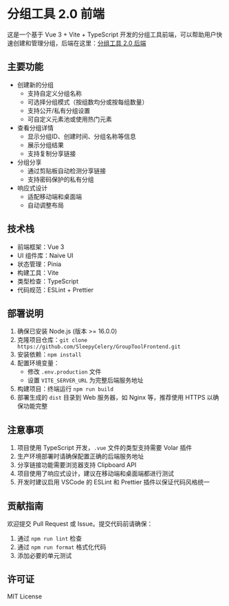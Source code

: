 # 分组工具 2.0 前端

这是一个基于 Vue 3 + Vite + TypeScript 开发的分组工具前端，可以帮助用户快速创建和管理分组，后端在这里：[分组工具 2.0 后端](https://github.com/zhaoyu1995/group-tool-backend)

## 主要功能

- 创建新的分组
  - 支持自定义分组名称
  - 可选择分组模式（按组数均分或按每组数量）
  - 支持公开/私有分组设置
  - 可自定义元素池或使用热门元素
- 查看分组详情
  - 显示分组ID、创建时间、分组名称等信息
  - 展示分组结果
  - 支持复制分享链接
- 分组分享
  - 通过剪贴板自动检测分享链接
  - 支持密码保护的私有分组
- 响应式设计
  - 适配移动端和桌面端
  - 自动调整布局

## 技术栈

- 前端框架：Vue 3
- UI 组件库：Naive UI
- 状态管理：Pinia
- 构建工具：Vite
- 类型检查：TypeScript
- 代码规范：ESLint + Prettier

## 部署说明

1. 确保已安装 Node.js (版本 >= 16.0.0)
2. 克隆项目仓库：`git clone https://github.com/SleepyCelery/GroupToolFrontend.git`
3. 安装依赖：`npm install`
4. 配置环境变量：
   - 修改 `.env.production` 文件
   - 设置 `VITE_SERVER_URL` 为完整后端服务地址
5. 构建项目：终端运行 `npm run build`
6. 部署生成的 `dist` 目录到 Web 服务器，如 Nginx 等，推荐使用 HTTPS 以确保功能完整

## 注意事项

1. 项目使用 TypeScript 开发，`.vue` 文件的类型支持需要 Volar 插件
2. 生产环境部署时请确保配置正确的后端服务地址
3. 分享链接功能需要浏览器支持 Clipboard API
4. 项目使用了响应式设计，建议在移动端和桌面端都进行测试
5. 开发时建议启用 VSCode 的 ESLint 和 Prettier 插件以保证代码风格统一

## 贡献指南

欢迎提交 Pull Request 或 Issue。提交代码前请确保：

1. 通过 `npm run lint` 检查
2. 通过 `npm run format` 格式化代码
3. 添加必要的单元测试

## 许可证

MIT License
